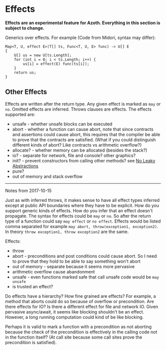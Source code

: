 # Effects

**Effects are an experimental feature for Azoth. Everything in this section is subject to change.**

Generics over effects. For example (Code from Midori, syntax may differ):

    Map<T, U, effect E>(T[] ts, Func<T, U, E> func) -> U[] E
    {
        U[] us = new U[ts.Length];
        for (int i = 0; i < ts.Length; i++) {
            us[i] = effect(E) func(ts[i]);
        }
        return us;
    }

## Other Effects

Effects are written after the return type. Any given effect is marked as `may` or `no`. Omitted
effects are inferred. Throws clauses are effects. The effects supported are:

* unsafe - whether unsafe blocks can be executed
* abort - whether a function can cause abort, note that since contracts and assertions could cause
  abort, this requires that the compiler be able to prove that the contracts are satisfied. (What if
  you could distinguish different kinds of abort? Like contracts vs arithmetic overflow?)
* allocate? - whether memory can be allocated (besides the stack?)
* io? - separate for network, file and console? other graphics?
* init? - prevent constructors from calling other methods? see [No Leaky
  Abstractions](http://joeduffyblog.com/2016/11/30/15-years-of-concurrency/)
* pure?
* out of memory and stack overflow

---

Notes from 2017-10-15

Just as with inferred throws, it makes sense to have all effect types inferred except at public API
boundaries where they have to be explicit. How do you support generic kinds of effects. How do you
infer that an effect doesn't propagate. The syntax for effects could be `may` or `no`. So after the
return type of a function could say `may effect` or `no effect`. Effects would be listed comma
separated for example `may abort, throw(exception1, exception2)`. In theory `throw exception1, throw
exception2` are the same.

Effects:

* throw
* abort - preconditions and post conditions could cause abort. So I need to prove that they hold to
  be able to say something won't abort
* out of memory - separate because it seems more pervasive
* arithmetic overflow cause abandonment
* unsafe - even functions marked safe that call unsafe code would be `may unsafe`
* is trusted an effect?

Do effects have a hierarchy? How fine grained are effects? For example, a method that aborts could
do so because of overflow or precondition. Are there effects for IO? Is there a different effect for
file and network IO. Given pervasive async/await, it seems like blocking shouldn't be an effect.
However, a long running computation could kind of be like blocking.

Perhaps it is valid to mark a function with a precondition as not aborting because the check of the
precondition is effectively in the calling code not in the function itself? (At call site because
some call sites prove the precondition is satisfied).

